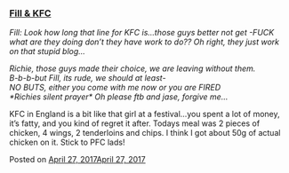 
### [Fill & KFC](https://fazthebro.com/2017/04/28/fill-kfc/)

_Fill: Look how long that line for KFC is…those guys better not get -FUCK what are they doing don’t they have work to do?? Oh right, they just work on that stupid blog…_

_Richie, those guys made their choice, we are leaving without them.  
B-b-b-but Fill, its rude, we should at least-  
NO BUTS, either you come with me now or you are FIRED  
\*Richies silent prayer\* Oh please ftb and jase, forgive me…_

KFC in England is a bit like that girl at a festival…you spent a lot of money, it’s fatty, and you kind of regret it after. Todays meal was 2 pieces of chicken, 4 wings, 2 tenderloins and chips. I think I got about 50g of actual chicken on it. Stick to PFC lads!

Posted on [April 27, 2017April 27, 2017](https://fazthebro.com/2017/04/27/security-tip-of-the-day-mobile-password/)
